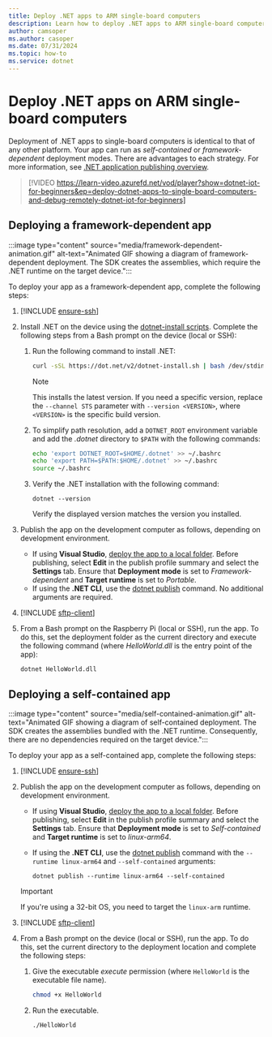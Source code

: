 ```yaml
---
title: Deploy .NET apps to ARM single-board computers
description: Learn how to deploy .NET apps to ARM single-board computers (SBCs) such as Raspberry Pi.
author: camsoper
ms.author: casoper
ms.date: 07/31/2024
ms.topic: how-to
ms.service: dotnet
---
```


# Deploy .NET apps on ARM single-board computers

Deployment of .NET apps to single-board computers is identical to that of any other platform. Your app can run as *self-contained* or *framework-dependent* deployment modes. There are advantages to each strategy. For more information, see [.NET application publishing overview](../core/deploying/index.md).

> [!VIDEO https://learn-video.azurefd.net/vod/player?show=dotnet-iot-for-beginners&ep=deploy-dotnet-apps-to-single-board-computers-and-debug-remotely-dotnet-iot-for-beginners]

## Deploying a framework-dependent app

:::image type="content" source="media/framework-dependent-animation.gif" alt-text="Animated GIF showing a diagram of framework-dependent deployment. The SDK creates the assemblies, which require the .NET runtime on the target device.":::

To deploy your app as a framework-dependent app, complete the following steps:

1. [!INCLUDE [ensure-ssh](includes/ensure-ssh.md)]

1. Install .NET on the device using the [dotnet-install scripts](../core/tools/dotnet-install-script.md). Complete the following steps from a Bash prompt on the device (local or SSH):
    1. Run the following command to install .NET:

        ```bash
        curl -sSL https://dot.net/v2/dotnet-install.sh | bash /dev/stdin --channel STS
        ```

        > [!NOTE]
        > This installs the latest version. If you need a specific version, replace the `--channel STS` parameter with `--version <VERSION>`, where `<VERSION>` is the specific build version.

    1. To simplify path resolution, add a `DOTNET_ROOT` environment variable and add the *.dotnet* directory to `$PATH` with the following commands:

        ```bash
        echo 'export DOTNET_ROOT=$HOME/.dotnet' >> ~/.bashrc
        echo 'export PATH=$PATH:$HOME/.dotnet' >> ~/.bashrc
        source ~/.bashrc
        ```

    1. Verify the .NET installation with the following command:

        ```dotnetcli
        dotnet --version
        ```

        Verify the displayed version matches the version you installed.

1. Publish the app on the development computer as follows, depending on development environment.
    - If using **Visual Studio**, [deploy the app to a local folder](/visualstudio/deployment/quickstart-deploy-to-local-folder). Before publishing, select **Edit** in the publish profile summary and select the **Settings** tab. Ensure that **Deployment mode** is set to *Framework-dependent* and **Target runtime** is set to *Portable*.
    - If using the **.NET CLI**, use the [dotnet publish](../core/tools/dotnet-publish.md) command. No additional arguments are required.

1. [!INCLUDE [sftp-client](includes/sftp-client.md)]

1. From a Bash prompt on the Raspberry Pi (local or SSH), run the app. To do this, set the deployment folder as the current directory and execute the following command (where *HelloWorld.dll* is the entry point of the app):

    ```dotnetcli
    dotnet HelloWorld.dll
    ```

## Deploying a self-contained app

:::image type="content" source="media/self-contained-animation.gif" alt-text="Animated GIF showing a diagram of self-contained deployment. The SDK creates the assemblies bundled with the .NET runtime. Consequently, there are no dependencies required on the target device.":::

To deploy your app as a self-contained app, complete the following steps:

1. [!INCLUDE [ensure-ssh](includes/ensure-ssh.md)]

1. Publish the app on the development computer as follows, depending on development environment.
    - If using **Visual Studio**, [deploy the app to a local folder](/visualstudio/deployment/quickstart-deploy-to-local-folder). Before publishing, select **Edit** in the publish profile summary and select the **Settings** tab. Ensure that **Deployment mode** is set to *Self-contained* and **Target runtime** is set to *linux-arm64*.
    - If using the **.NET CLI**, use the [dotnet publish](../core/tools/dotnet-publish.md) command with the `--runtime linux-arm64` and `--self-contained` arguments:

        ```dotnetcli
        dotnet publish --runtime linux-arm64 --self-contained
        ```

    > [!IMPORTANT]
    > If you're using a 32-bit OS, you need to target the `linux-arm` runtime.

1. [!INCLUDE [sftp-client](includes/sftp-client.md)]

1. From a Bash prompt on the device (local or SSH), run the app. To do this, set the current directory to the deployment location and complete the following steps:
    1. Give the executable *execute* permission (where `HelloWorld` is the executable file name).

        ```bash
        chmod +x HelloWorld
        ```

    1. Run the executable.

        ```bash
        ./HelloWorld
        ```
